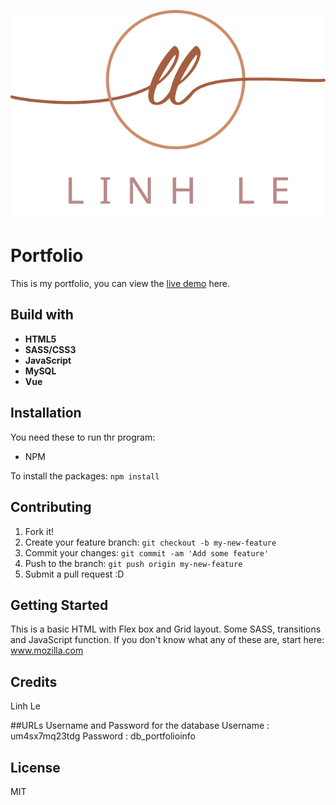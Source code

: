 ![All about me](./images/logoname.svg)

# Portfolio
This is my portfolio, you can view the [live demo](http://seishunri.ca/) here.

## Build with 
* **HTML5**
* **SASS/CSS3**
* **JavaScript**
* **MySQL**
* **Vue**

## Installation 
You need these to run thr program:

* NPM

To install the packages: `npm install`

## Contributing 

1. Fork it!
2. Create your feature branch: `git checkout -b my-new-feature`
3. Commit your changes: `git commit -am 'Add some feature'`
4. Push to the branch: `git push origin my-new-feature`
5. Submit a pull request :D

## Getting Started
This is a basic HTML with Flex box and Grid layout. Some SASS, transitions and JavaScript function. If you don't know what any of these are, start here: www.mozilla.com

## Credits
Linh Le 

##URLs 
Username and Password for the database
Username : um4sx7mq23tdg
Password : db_portfolioinfo


## License
MIT